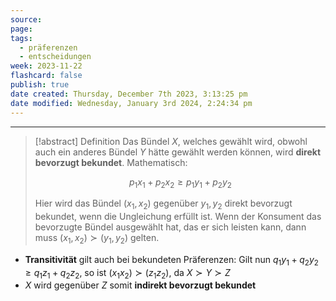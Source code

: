 ```yaml
---
source: 
page: 
tags:
  - präferenzen
  - entscheidungen
week: 2023-11-22
flashcard: false
publish: true
date created: Thursday, December 7th 2023, 3:13:25 pm
date modified: Wednesday, January 3rd 2024, 2:24:34 pm
---
```

***

> [!abstract] Definition
> Das Bündel $X$, welches gewählt wird, obwohl auch ein anderes Bündel $Y$ hätte gewählt werden können, wird **direkt bevorzugt bekundet**.
> Mathematisch:
>
> $$
> p_{1}x_{1} + p_{2}x_{2} \geq p_{1}y_{1} + p_{2}y_{2}
>$$
>
> Hier wird das Bündel $(x_{1}, x_{2})$ gegenüber $y_{1}, y_{2}$ direkt bevorzugt bekundet, wenn die Ungleichung erfüllt ist.
> Wenn der Konsument das bevorzugte Bündel ausgewählt hat, das er sich leisten kann, dann muss $(x_{1},x_{2}) \succ (y_{1},y_{2})$ gelten.

- **Transitivität** gilt auch bei bekundeten Präferenzen: Gilt nun $q_{1}y_{1}+q_{2}y_{2} \geq q_{1}z_{1}+q_{2}z_{2}$, so ist $(x_{1}x_{2}) \succ (z_{1}z_{2})$, da $X \succ Y \succ Z$
- $X$ wird gegenüber $Z$ somit **indirekt bevorzugt bekundet**
